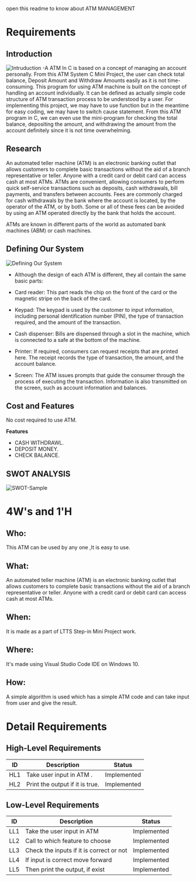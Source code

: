 open this readme to know about ATM MANAGEMENT
# Requirements
## Introduction
![Intruduction](https://cdn.pixabay.com/photo/2016/07/17/22/06/atm-1524870__480.jpg)
 -A ATM In C is based on a concept of managing an account personally. From this ATM System C Mini Project, the user can check total balance, Deposit Amount and Withdraw Amounts easily as it is not time-consuming. 
 This program for using ATM machine is built on the concept of handling an account individually.
It can be defined as actually simple code structure of ATM transaction process to be understood by a user. For implementing this project, we may have to use function but in the meantime for easy coding, we may have to switch cause statement.
From this ATM program in C, we can even use the mini-program for checking the total balance, depositing the amount, and withdrawing the amount from the account definitely since it is not time overwhelming.

 ## Research

An automated teller machine (ATM) is an electronic banking outlet that allows customers to complete basic transactions without the aid of a branch representative or teller. Anyone with a credit card or debit card can access cash at most ATMs.
ATMs are convenient, allowing consumers to perform quick self-service transactions such as deposits, cash withdrawals, bill payments, and transfers between accounts. Fees are commonly charged for cash withdrawals by the bank where the account is located, by the operator of the ATM, or by both. Some or all of these fees can be avoided by using an ATM operated directly by the bank that holds the account.


ATMs are known in different parts of the world as automated bank machines (ABM) or cash machines.





## Defining Our System
![Defining Our System](https://d3i71xaburhd42.cloudfront.net/a9b3c51bba1e496ae01e222d9a06eee1df80c62a/2-Figure2-1.png)

  - Although the design of each ATM is different, they all contain the same basic parts:
  - Card reader: This part reads the chip on the front of the card or the magnetic stripe on the back of the card. 
  - Keypad: The keypad is used by the customer to input information, including personal identification number (PIN), the type of transaction required, and the amount of the transaction.
  - Cash dispenser: Bills are dispensed through a slot in the machine, which is connected to a safe at the bottom of the machine.

  - Printer: If required, consumers can request receipts that are printed here. The receipt records the type of transaction, the amount, and the account balance.
  - Screen: The ATM issues prompts that guide the consumer through the process of executing the transaction. Information is also transmitted on the screen, such as account information and balances.

  
## Cost and Features

 No cost required to use ATM.

   **Features**
 
 - CASH WITHDRAWL.
 - DEPOSIT MONEY.
 - CHECK BALANCE.

## SWOT ANALYSIS
![SWOT-Sample](https://us.123rf.com/450wm/vectorscore/vectorscore1708/vectorscore170800056/84399177-swot-analysis-font-design-with-main-objectives-project-management-template.jpg?ver=6)



# 4W's and 1'H
## Who:  
This ATM can be used by any one ,It is easy to use.
## What:
An automated teller machine (ATM) is an electronic banking outlet that allows customers to complete basic transactions without the aid of a branch representative or teller. Anyone with a credit card or debit card can access cash at most ATMs.
## When:
It is made as a part of LTTS Step-in Mini Project work.
## Where:
It's made using Visual Studio Code IDE on Windows 10.
## How:
A simple algorithm is used which has a simple ATM code and can take input from user and give the result.


# Detail Requirements

## High-Level Requirements
|ID| Description | Status
|--|--|--|
| HL1 | Take user input in ATM . | Implemented
| HL2 | Print the output if it is true. | Implemented

## Low-Level Requirements
|ID| Description | Status
|--|--|--|
| LL1 | Take the user input in ATM |Implemented
| LL2 | Call to which feature to choose | Implemented
| LL3 | Check the inputs if it is correct or not | Implemented
| LL4 | If input is correct move forward | Implemented
| LL5 | Then print the output, if exist | Implemented


